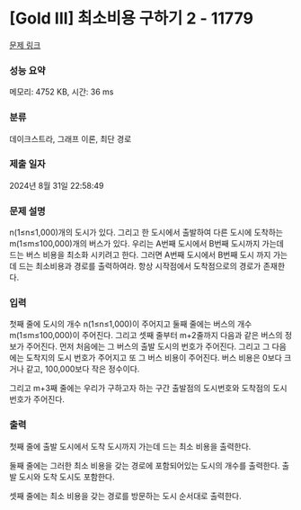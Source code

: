 # [Gold III] 최소비용 구하기 2 - 11779 

[문제 링크](https://www.acmicpc.net/problem/11779) 

### 성능 요약

메모리: 4752 KB, 시간: 36 ms

### 분류

데이크스트라, 그래프 이론, 최단 경로

### 제출 일자

2024년 8월 31일 22:58:49

### 문제 설명

<p>n(1≤n≤1,000)개의 도시가 있다. 그리고 한 도시에서 출발하여 다른 도시에 도착하는 m(1≤m≤100,000)개의 버스가 있다. 우리는 A번째 도시에서 B번째 도시까지 가는데 드는 버스 비용을 최소화 시키려고 한다. 그러면 A번째 도시에서 B번째 도시 까지 가는데 드는 최소비용과 경로를 출력하여라. 항상 시작점에서 도착점으로의 경로가 존재한다.</p>

### 입력 

 <p>첫째 줄에 도시의 개수 n(1≤n≤1,000)이 주어지고 둘째 줄에는 버스의 개수 m(1≤m≤100,000)이 주어진다. 그리고 셋째 줄부터 m+2줄까지 다음과 같은 버스의 정보가 주어진다. 먼저 처음에는 그 버스의 출발 도시의 번호가 주어진다. 그리고 그 다음에는 도착지의 도시 번호가 주어지고 또 그 버스 비용이 주어진다. 버스 비용은 0보다 크거나 같고, 100,000보다 작은 정수이다.</p>

<p>그리고 m+3째 줄에는 우리가 구하고자 하는 구간 출발점의 도시번호와 도착점의 도시번호가 주어진다.</p>

### 출력 

 <p>첫째 줄에 출발 도시에서 도착 도시까지 가는데 드는 최소 비용을 출력한다.</p>

<p>둘째 줄에는 그러한 최소 비용을 갖는 경로에 포함되어있는 도시의 개수를 출력한다. 출발 도시와 도착 도시도 포함한다.</p>

<p>셋째 줄에는 최소 비용을 갖는 경로를 방문하는 도시 순서대로 출력한다.</p>

